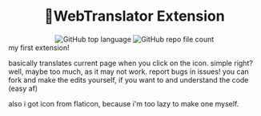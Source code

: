 <h1 align="center">🚩WebTranslator Extension</h1>
<div align="center">
  <img align="center" alt="GitHub top language" src="https://img.shields.io/github/languages/top/letruxux/webtranslator-ext">
  <img align="center" alt="GitHub repo file count" src="https://img.shields.io/github/directory-file-count/letruxux/webtranslator-ext?color=red">
</div>
my first extension!

basically translates current page when you click on the icon. simple right? well, maybe too much, as it may not work. report bugs in issues!
you can fork and make the edits yourself, if you want to and understand the code (easy af)

also i got icon from flaticon, because i'm too lazy to make one myself.
